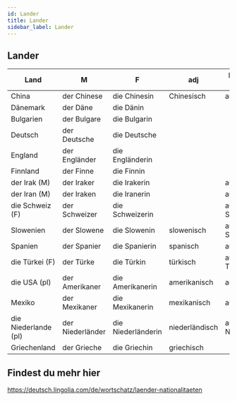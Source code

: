 ```yaml
---
id: Lander
title: Lander
sidebar_label: Lander
---
```


## Lander

| Land                 | M                | F                  | adj            | Ich komme aus        |
| -------------------- | ---------------- | ------------------ | -------------- | -------------------- |
| China                | der Chinese      | die Chinesin       | Chinesisch     | aus China            |
| Dänemark             | der Däne         | die Dänin          |
| Bulgarien            | der Bulgare      | die Bulgarin       |
| Deutsch              | der Deutsche     | die Deutsche       |
| England              | der Engländer    | die Engländerin    |
| Finnland             | der Finne        | die Finnin         |
| der Irak (M)         | der Iraker       | die Irakerin       |                | aus dem Irak         |
| der Iran (M)         | der Iraken       | die Iranerin       |                | aus dem Iran         |
| die Schweiz (F)      | der Schweizer    | die Schweizerin    |                | aus der Schweiz      |
| Slowenien            | der Slowene      | die Slowenin       | slowenisch     | aus Slowenien        |
| Spanien              | der Spanier      | die Spanierin      | spanisch       | aus Spanien          |
| die Türkei (F)       | der Türke        | die Türkin         | türkisch       | aus der Türkei       |
| die USA (pl)         | der Amerikaner   | die Amerikanerin   | amerikanisch   | aus den USA          |
| Mexiko               | der Mexikaner    | die Mexikanerin    | mexikanisch    | aus Mexiko           |
| die Niederlande (pl) | der Niederländer | die Niederländerin | niederländisch | aus den Niederlanden |
| Griechenland         | der Grieche      | die Griechin       | griechisch     |

## Findest du mehr hier

https://deutsch.lingolia.com/de/wortschatz/laender-nationalitaeten
